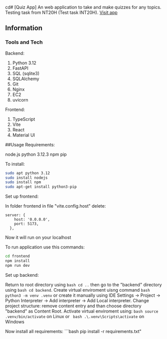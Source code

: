 cd# [Quiz App]
An web application to take and make quizzes for any topics. Testing task from NT20H (Test task INT20H). [Visit app](http://13.60.96.236:5173)

## Information

### Tools and Tech

Backend:
1. Python 3.12
2. FastAPI
3. SQL (sqlite3)
4. SQLAlchemy
5. Git
6. Nginx
7. EC2
8. uvicorn

Frontend:
1. TypeScript
2. Vite
3. React
4. Material UI

##Usage
Requirements:

node.js
python 3.12.3
npm
pip

To install:
```bash
sudo apt python 3.12
sudo install nodejs
sudo install npm
sudo apt-get install python3-pip
```

Set up frontend:

In folder frontend in file "vite.config.host" delete:
```
server: {
    host: '0.0.0.0',
    port: 5173,
  },
```
Now it will run on your localhost

To run application use this commands:
```bash
cd frontend
npm install
npm run dev
```

Set up backend:

Return to root directory using ```bash cd ..``` then go to the "backend" directory using ```bash cd backend```.
Create virtual enviroment uisng command ```bash python3 -m venv .venv``` or create it manually using IDE Settings -> Project -> Python Interpreter -> Add interpreter -> Add Local interpreter.
Change project structure: remove content entry and than choose directory "backend" as Content Root.
Activate virtual enviroment using: ```bash source .venv/bin/activate``` on Linux or ``` bash .\.venv\Scripts\activate``` on Windows


Now install all requirements: ```bash pip install -r requirements.txt" 
